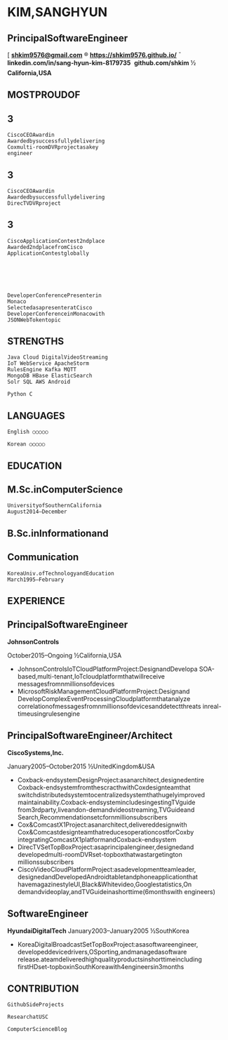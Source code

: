 # KIM,SANGHYUN

## PrincipalSoftwareEngineer

[ **shkim9576@gmail.com** ® **https://shkim9576.github.io/** ̄ **linkedin.com/in/sang-hyun-kim-8179735**  **github.com/shkim**
½ **California,USA**

## MOSTPROUDOF

## 3

```
CiscoCEOAwardin
Awardedbysuccessfullydelivering
Coxmulti-roomDVRprojectasakey
engineer
```
## 3

```
CiscoCEOAwardin
Awardedbysuccessfullydelivering
DirecTVDVRproject
```
## 3

```
CiscoApplicationContest2ndplace
Awarded2ndplacefromCisco
ApplicationContestglobally
```
## 

```
DeveloperConferencePresenterin
Monaco
SelectedasapresenteratCisco
DeveloperConferenceinMonacowith
JSONWebTokentopic
```
## STRENGTHS

```
Java Cloud DigitalVideoStreaming
IoT WebService ApacheStorm
RulesEngine Kafka MQTT
MongoDB HBase ElasticSearch
Solr SQL AWS Android
```
```
Python C
```
## LANGUAGES

```
English ○○○○○
```
```
Korean ○○○○○
```
## EDUCATION

## M.Sc.inComputerScience

```
UniversityofSouthernCalifornia
August2014–December
```
## B.Sc.inInformationand

## Communication

```
KoreaUniv.ofTechnologyandEducation
March1995–February
```
## EXPERIENCE

## PrincipalSoftwareEngineer

**JohnsonControls**

October2015–Ongoing ½California,USA

- JohnsonControlsIoTCloudPlatformProject:DesignandDevelopa
    SOA-based,multi-tenant,IoTcloudplatformthatwillreceive
    messagesfromnmillionsofdevices
- MicrosoftRiskManagementCloudPlatformProject:Designand
    DevelopComplexEventProcessingCloudplatformthatanalyze
    correlationofmessagesfromnmillionsofdevicesanddetectthreats
    inreal-timeusingrulesengine

## PrincipalSoftwareEngineer/Architect

**CiscoSystems,Inc.**

January2005–October2015 ½UnitedKingdom&USA

- Coxback-endsystemDesignProject:asanarchitect,designedentire
    Coxback-endsystemfromthescracthwithCoxdesignteamthat
    switchdistributedsystemtocentralizedsystemthathugelyimproved
    maintainability.Coxback-endsystemincludesingestingTVguide
    from3rdparty,liveandon-demandvideostreaming,TVGuideand
    Search,Recommendationsetcfornmillionsubscribers
- Cox&ComcastX1Project:asanarchitect,delivereddesignwith
    Cox&ComcastdesignteamthatreducesoperationcostforCoxby
    integratingComcastX1platformandCoxback-endsystem
- DirecTVSetTopBoxProject:asaprincipalengineer,designedand
    developedmulti-roomDVRset-topboxthatwastargetington
    millionssubscribers
- CiscoVideoCloudPlatformProject:asadevelopmentteamleader,
    designedandDevelopedAndroidtabletandphoneapplicationthat
    havemagazinestyleUI,Black&Whitevideo,Googlestatistics,On
    demandvideoplay,andTVGuideinashorttime(6monthswith
    engineers)

## SoftwareEngineer

**HyundaiDigitalTech**
January2003–January2005 ½SouthKorea

- KoreaDigitalBroadcastSetTopBoxProject:asasoftwareengineer,
    developeddevicedrivers,OSporting,andmanagedasoftware
    release.ateamdeliveredhighqualityproductsinshorttimeincluding
    firstHDset-topboxinSouthKoreawith4engineersin3months

## CONTRIBUTION

```
GithubSideProjects
```
```
ResearchatUSC
```
```
ComputerScienceBlog
```


